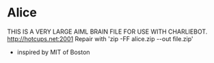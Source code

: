 # Alice
THIS IS A VERY LARGE AIML BRAIN FILE FOR USE WITH CHARLIEBOT.
http://hotcups.net:2001
Repair with
'zip -FF alice.zip --out file.zip'

- inspired by MIT of Boston
